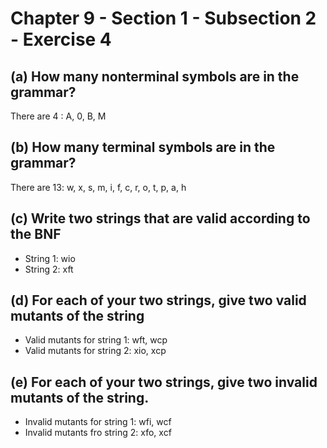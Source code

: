 # Chapter 9 - Section 1 - Subsection 2 - Exercise 4

## (a) How many nonterminal symbols are in the grammar?
There are 4 : A, 0, B, M

## (b) How many terminal symbols are in the grammar?
There are 13: w, x, s, m, i, f, c, r, o, t, p, a, h

## (c) Write two strings that are valid according to the BNF
- String 1: wio
- String 2: xft

## (d) For each of your two strings, give two valid mutants of the string
- Valid mutants for string 1: wft, wcp
- Valid mutants for string 2: xio, xcp

## (e) For each of your two strings, give two invalid mutants of the string.
- Invalid mutants for string 1: wfi, wcf
- Invalid mutants fro string 2: xfo, xcf